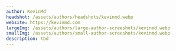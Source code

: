 ```yaml
---
author: KevinMd
headshot: /assets/authors/headshots/kevinmd.webp
website: https://kevinmd.com
largeImg: /assets/authors/large-author-screeshots/kevinmd.webp
smallImg: /assets/authors/small-author-screeshots/kevinmd.webp
description: tbd
---
```


